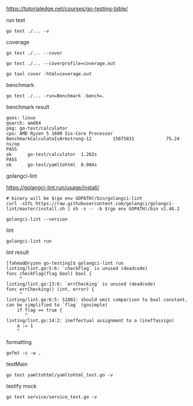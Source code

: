 https://tutorialedge.net/courses/go-testing-bible/

run test

```shell
go test ./... -v
```

coverage

```shell
go test ./... --cover

go test ./... --coverprofile=coverage.out

go tool cover -html=coverage.out
```

benchmark

```shell
go test ./... -run=Benchmark -bench=.
```

benchmark result

```shell
goos: linux
goarch: amd64
pkg: go-test/calculator
cpu: AMD Ryzen 5 1600 Six-Core Processor
BenchmarkCalculateIsArmstrong-12    	15675831	        75.24 ns/op
PASS
ok  	go-test/calculator	1.262s
PASS
ok  	go-test/yamltohtml	0.004s
```

golangci-lint

https://golangci-lint.run/usage/install/

```shell
# binary will be $(go env GOPATH)/bin/golangci-lint
curl -sSfL https://raw.githubusercontent.com/golangci/golangci-lint/master/install.sh | sh -s -- -b $(go env GOPATH)/bin v1.46.2

golangci-lint --version
```

lint

```shell
golangci-lint run
```

lint result

```shell
[fahmad@ryzen go-testing]$ golangci-lint run
linting/lint.go:5:6: `checkFlag` is unused (deadcode)
func checkFlag(flag bool) bool {
     ^
linting/lint.go:13:6: `errChecking` is unused (deadcode)
func errChecking() (int, error) {
     ^
linting/lint.go:6:5: S1002: should omit comparison to bool constant, can be simplified to `flag` (gosimple)
	if flag == true {
	   ^
linting/lint.go:14:2: ineffectual assignment to a (ineffassign)
	a := 1
	^
```

formatting

```shell
gofmt -s -w .
```

testMain

```shell
go test yamltohtml/yamltohtml_test.go -v
```

testify mock

```shell
go test service/service_test.go -v
```
